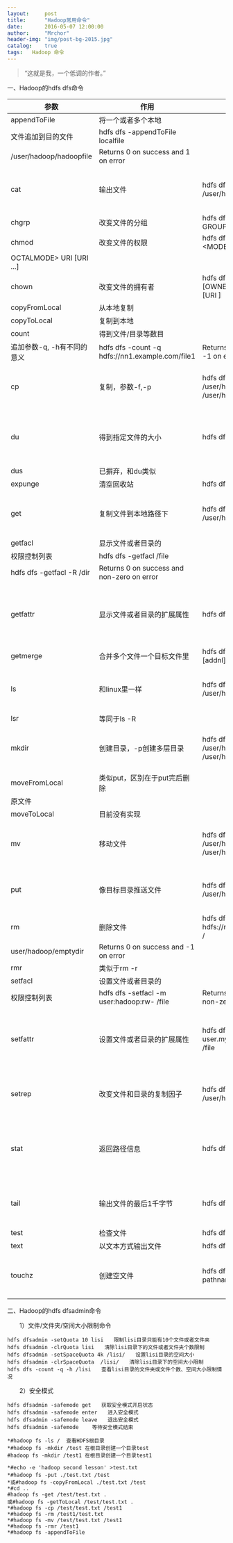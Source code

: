 ```yaml
---
layout:     post
title:      "Hadoop常用命令"
date:       2016-05-07 12:00:00
author:     "Mrchor"
header-img: "img/post-bg-2015.jpg"
catalog:	true
tags:	Hadoop 命令
---
```


> “这就是我，一个低调的作者。”


一、Hadoop的hdfs dfs命令

参数  |  作用  |  示例  |  返回值
---|---|---|---
appendToFile  |  将一个或者多个本地
文件追加到目的文件  |  hdfs dfs -appendToFile localfile 
/user/hadoop/hadoopfile  |  Returns 0 on success and 1 on error
cat  |  输出文件  |  hdfs dfs -cat file:///file3 /user/hadoop/file4  |  Returns 0 on success and -1 on error
chgrp  |  改变文件的分组  |  hdfs dfs -chgrp [-R] GROUP URI [URI ...]  |   
chmod  |  改变文件的权限  |  hdfs dfs -chmod [-R] <MODE[,MODE]... | 
OCTALMODE> URI [URI ...]  |   
chown  |  改变文件的拥有者  |  hdfs dfs -chown [-R] [OWNER][:[GROUP]] URI [URI ]  |   
copyFromLocal  |  从本地复制  |     |   
copyToLocal  |  复制到本地  |     |   
count  |  得到文件/目录等数目
追加参数-q, -h有不同的意义  |  hdfs dfs -count -q hdfs://nn1.example.com/file1  |  Returns 0 on success and -1 on error
cp  |  复制，参数-f,-p  |  hdfs dfs -cp /user/hadoop/file1 /user/hadoop/file2  |  Returns 0 on success and -1 on error
du  |  得到指定文件的大小  |  hdfs dfs -du /test/hadoop  |  Returns 0 on success and -1 on error.
dus  |  已摒弃，和du类似  |     |   
expunge  |  清空回收站  |  hdfs dfs -expunge  |   
get  |  复制文件到本地路径下  |  hdfs dfs -get /user/hadoop/file localfile  |  Returns 0 on success and -1 on error
getfacl  |  显示文件或者目录的
权限控制列表  |  hdfs dfs -getfacl /file
hdfs dfs -getfacl -R /dir  |  Returns 0 on success and non-zero on error
getfattr  |  显示文件或者目录的扩展属性  |  hdfs dfs -getfattr -d /file  |  Returns 0 on success and non-zero on error
getmerge  |  合并多个文件一个目标文件里  |  hdfs dfs -getmerge <src> <localdst> [addnl]  |   
ls  |  和linux里一样  |  hdfs dfs -ls /user/hadoop/file1  |  Returns 0 on success and -1 on error
lsr  |  等同于ls -R  |     |   
mkdir  |  创建目录，-p创建多层目录  |  hdfs dfs -mkdir /user/hadoop/dir1 /user/hadoop/dir2  |  Returns 0 on success and -1 on error
moveFromLocal  |  类似put，区别在于put完后删除
原文件  |     |   
moveToLocal  |  目前没有实现  |     |   
mv  |  移动文件  |  hdfs dfs -mv /user/hadoop/file1 /user/hadoop/file2  |  Returns 0 on success and -1 on error
put  |  像目标目录推送文件  |  hdfs dfs -put localfile /user/hadoop/hadoopfile  |  Returns 0 on success and -1 on error
rm  |  删除文件  |  hdfs dfs -rm hdfs://nn.example.com/file /
user/hadoop/emptydir  |  Returns 0 on success and -1 on error
rmr  |  类似于rm -r  |     |   
setfacl  |  设置文件或者目录的
权限控制列表  |  hdfs dfs -setfacl -m user:hadoop:rw- /file  |  Returns 0 on success and non-zero on error
setfattr  |  设置文件或者目录的扩展属性  |  hdfs dfs -setfattr -n user.myAttr -v myValue /file  |  Returns 0 on success and non-zero on error
setrep  |  改变文件和目录的复制因子  |  hdfs dfs -setrep -w 3 /user/hadoop/dir1  |  Returns 0 on success and -1 on error
stat  |  返回路径信息  |  hdfs dfs -stat path  |  Exit Code: Returns 0 on success and -1 on error
tail  |  输出文件的最后1千字节  |  hdfs dfs -tail pathname  |  Returns 0 on success and -1 on error
test  |  检查文件  |  hdfs dfs -test -e filename  |   
text  |  以文本方式输出文件  |  hdfs dfs -text <src>  |   
touchz  |  创建空文件  |  hdfs dfs -touchz pathname  |  Returns 0 on success and \-1 on error

二、Hadoop的hdfs dfsadmin命令

　　1）文件/文件夹/空间大小限制命令

	hdfs dfsadmin -setQuota 10 lisi　　限制lisi目录只能有10个文件或者文件夹
	hdfs dfsadmin -clrQuota lisi　　清除lisi目录下的文件或者文件夹个数限制
	hdfs dfsadmin -setSpaceQuota 4k /lisi/　　设置lisi目录的空间大小
	hdfs dfsadmin -clrSpaceQuota  /lisi/　　清除lisi目录下的空间大小限制　　
	hdfs dfs -count -q -h /lisi　　查看lisi目录的文件夹或文件个数、空间大小限制情况

　　2）安全模式　　

	hdfs dfsadmin -safemode get　　获取安全模式开启状态
	hdfs dfsadmin -safemode enter　　进入安全模式
	hdfs dfsadmin -safemode leave　　退出安全模式
	hdfs dfsadmin -safemode 　　等待安全模式结束

	*#hadoop fs -ls /  查看HDFS根目录
	*#hadoop fs -mkdir /test 在根目录创建一个目录test
	#hadoop fs -mkdir /test1 在根目录创建一个目录test1

	*#echo -e 'hadoop second lesson' >test.txt
	*#hadoop fs -put ./test.txt /test　
	*或#hadoop fs -copyFromLocal ./test.txt /test
	*#cd ..
	#hadoop fs -get /test/test.txt .
	或#hadoop fs -getToLocal /test/test.txt .
	*#hadoop fs -cp /test/test.txt /test1
	*#hadoop fs -rm /test1/test.txt
	*#hadoop fs -mv /test/test.txt /test1
	*#hadoop fs -rmr /test1  
	*#hadoop fs -appendToFile

